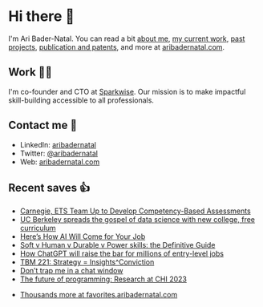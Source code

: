 # Hi there  👋

I'm Ari Bader-Natal. You can read a bit [about me](https://aribadernatal.com), [my current work](https://aribadernatal.com/projects/Sparkwise/), [past projects](https://aribadernatal.com/projects/), [publication and patents](https://aribadernatal.com/publications), and more at [aribadernatal.com](https://aribadernatal.com).

## Work  👨‍💻

I'm co-founder and CTO at [Sparkwise](https://sparkwise.co). Our mission is to make impactful skill-building accessible to all professionals.

## Contact me  💬 

- LinkedIn: [aribadernatal](https://linkedin.com/in/aribadernatal)
- Twitter: [@aribadernatal](https://twitter.com/aribadernatal)
- Web: [aribadernatal.com](https://aribadernatal.com)

## Recent saves  👍

<!--START_SECTION:feed-->
* [Carnegie, ETS Team Up to Develop Competency-Based Assessments](https:&#x2F;&#x2F;favorites.aribadernatal.com&#x2F;pocket-favorites&#x2F;2023&#x2F;05&#x2F;carnegie-ets-team-up-to-develop-competency-based-assessments&#x2F;)
* [UC Berkeley spreads the gospel of data science with new college, free curriculum](https:&#x2F;&#x2F;favorites.aribadernatal.com&#x2F;pocket-favorites&#x2F;2023&#x2F;05&#x2F;uc-berkeley-spreads-the-gospel-of-data-science-with-new-college-free-curriculum&#x2F;)
* [Here’s How AI Will Come for Your Job](https:&#x2F;&#x2F;favorites.aribadernatal.com&#x2F;pocket-favorites&#x2F;2023&#x2F;05&#x2F;heres-how-ai-will-come-for-your-job&#x2F;)
* [Soft v Human v Durable v Power skills: the Definitive Guide](https:&#x2F;&#x2F;favorites.aribadernatal.com&#x2F;pocket-favorites&#x2F;2023&#x2F;05&#x2F;soft-v-human-v-durable-v-power-skills-the-definitive-guide&#x2F;)
* [How ChatGPT will raise the bar for millions of entry-level jobs](https:&#x2F;&#x2F;favorites.aribadernatal.com&#x2F;pocket-favorites&#x2F;2023&#x2F;05&#x2F;how-chatgpt-will-raise-the-bar-for-millions-of-entry-level-jobs&#x2F;)
* [TBM 221: Strategy &#x3D; Insights^Conviction](https:&#x2F;&#x2F;favorites.aribadernatal.com&#x2F;pocket-favorites&#x2F;2023&#x2F;05&#x2F;tbm-221-strategy-insightsconviction&#x2F;)
* [Don’t trap me in a chat window](https:&#x2F;&#x2F;favorites.aribadernatal.com&#x2F;pocket-favorites&#x2F;2023&#x2F;05&#x2F;dont-trap-me-in-a-chat-window&#x2F;)
* [The future of programming: Research at CHI 2023](https:&#x2F;&#x2F;favorites.aribadernatal.com&#x2F;pocket-favorites&#x2F;2023&#x2F;05&#x2F;the-future-of-programming-research-at-chi-2023&#x2F;)
<!--END_SECTION:feed-->
* [Thousands more at favorites.aribadernatal.com](https://favorites.aribadernatal.com)
